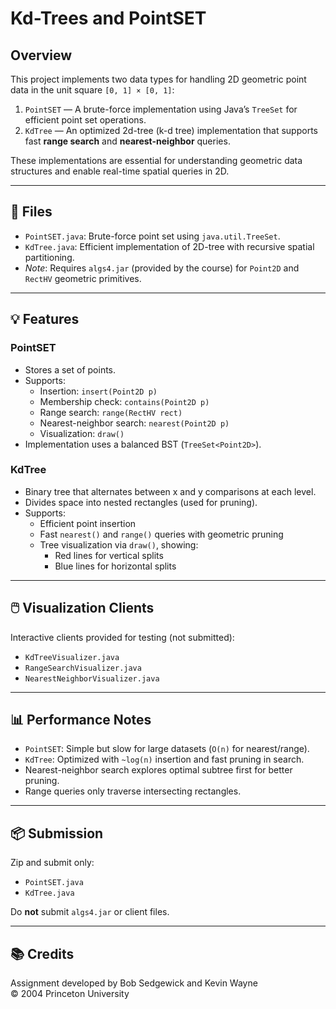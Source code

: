 # Kd-Trees and PointSET

## Overview

This project implements two data types for handling 2D geometric point data in the unit square `[0, 1] × [0, 1]`:

1. `PointSET` — A brute-force implementation using Java’s `TreeSet` for efficient point set operations.
2. `KdTree` — An optimized 2d-tree (k-d tree) implementation that supports fast **range search** and **nearest-neighbor** queries.

These implementations are essential for understanding geometric data structures and enable real-time spatial queries in 2D.

---

## 📁 Files

- `PointSET.java`: Brute-force point set using `java.util.TreeSet`.
- `KdTree.java`: Efficient implementation of 2D-tree with recursive spatial partitioning.
- *Note*: Requires `algs4.jar` (provided by the course) for `Point2D` and `RectHV` geometric primitives.

---

## 💡 Features

### PointSET

- Stores a set of points.
- Supports:
  - Insertion: `insert(Point2D p)`
  - Membership check: `contains(Point2D p)`
  - Range search: `range(RectHV rect)`
  - Nearest-neighbor search: `nearest(Point2D p)`
  - Visualization: `draw()`
- Implementation uses a balanced BST (`TreeSet<Point2D>`).

### KdTree

- Binary tree that alternates between x and y comparisons at each level.
- Divides space into nested rectangles (used for pruning).
- Supports:
  - Efficient point insertion
  - Fast `nearest()` and `range()` queries with geometric pruning
  - Tree visualization via `draw()`, showing:
    - Red lines for vertical splits
    - Blue lines for horizontal splits

---

## 🖱️ Visualization Clients

Interactive clients provided for testing (not submitted):

- `KdTreeVisualizer.java`
- `RangeSearchVisualizer.java`
- `NearestNeighborVisualizer.java`

---

## 📊 Performance Notes

- `PointSET`: Simple but slow for large datasets (`O(n)` for nearest/range).
- `KdTree`: Optimized with `~log(n)` insertion and fast pruning in search.
- Nearest-neighbor search explores optimal subtree first for better pruning.
- Range queries only traverse intersecting rectangles.

---

## 📦 Submission

Zip and submit only:

- `PointSET.java`
- `KdTree.java`

Do **not** submit `algs4.jar` or client files.

---

## 📚 Credits

Assignment developed by Bob Sedgewick and Kevin Wayne  
© 2004 Princeton University
